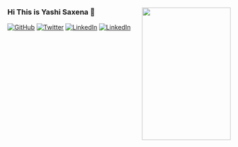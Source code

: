 ### Hi This is Yashi Saxena 👋 <img align="right" width="200" height="300" src=https://user-images.githubusercontent.com/53362962/88055374-7eaef580-cb7c-11ea-8e0e-ac5ef9ab7e50.png>

<p align="left">
	<a href="https://github.com/Yashi09Saxena"><img src="https://img.shields.io/github/followers/Yashi09Saxena.svg?label=GitHub&style=social" alt="GitHub"></a>
	<a href="https://twitter/YashiSaxena11"><img src="https://img.shields.io/twitter/follow/YashiSaxena11?label=Twitter&style=social" alt="Twitter"></a> 
	<a href="https://www.linkedin.com/in/yashisaxena"><img src="https://img.shields.io/badge/LinkedIn--blueviolet.svg?style=social&logo=linkedin" alt="LinkedIn"></a>
	<a href="https://www.instagram.com/_yashisaxena"><img src="https://img.shields.io/badge/Instagram--blueviolet.svg?style=social&logo=Instagram" alt="LinkedIn"></a>                                                                                                  
</p>   

<!--
**Yashi09Saxena/Yashi09Saxena** is a ✨ _special_ ✨ repository because its `README.md` (this file) appears on your GitHub profile.

## I'm a Software Engineer, Sketch artist and Painter! 
- 🔭 I’m currently working on java projects
- 🌱 I’m currently learning professional communication and coding.
- 👯 I’m looking to collaborate on new ideas
- 🤔 I’m looking for help with career guidance.
- 💬 Ask me about creative in work
- 📫 How to reach me: ![email](ysaxena1998@gmail.com)
- 😄 Pronouns: she/her
- ⚡ Fun fact: The first computer programmer was a woman named Ada Lovelace.
-->
